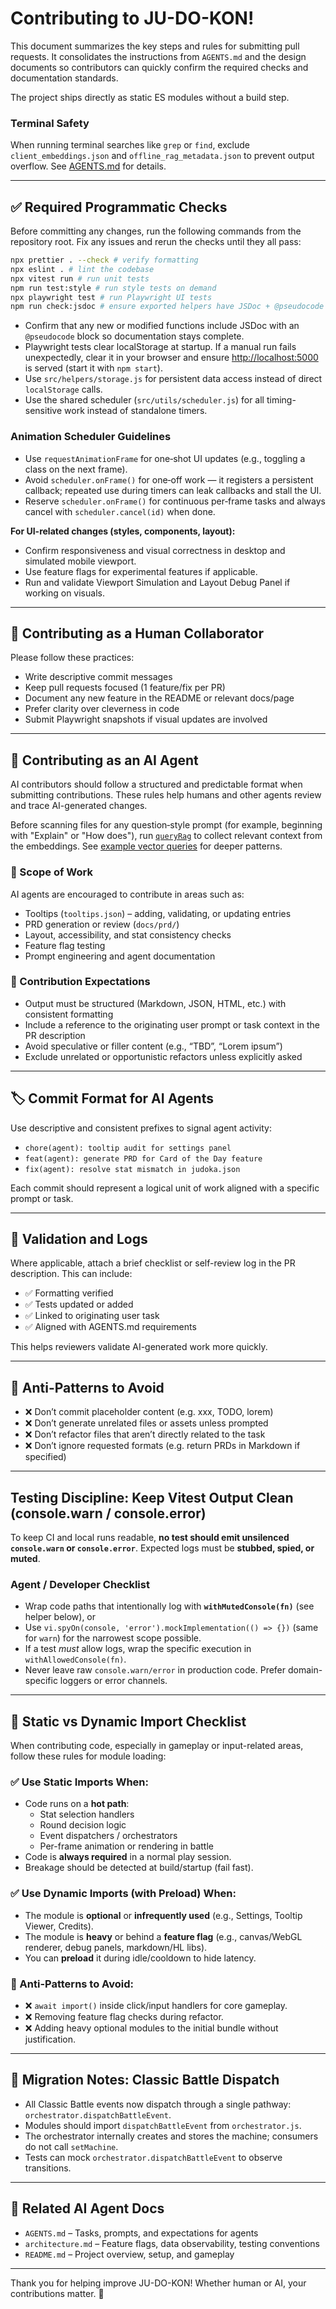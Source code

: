 # Contributing to JU-DO-KON!

This document summarizes the key steps and rules for submitting pull requests.
It consolidates the instructions from `AGENTS.md` and the design documents so contributors can quickly confirm the required checks and documentation standards.

The project ships directly as static ES modules without a build step.

### Terminal Safety

When running terminal searches like `grep` or `find`, exclude `client_embeddings.json` and `offline_rag_metadata.json` to prevent output overflow. See [AGENTS.md](./AGENTS.md#terminal-safety) for details.

---

## ✅ Required Programmatic Checks

Before committing any changes, run the following commands from the repository root. Fix any issues and rerun the checks until they all pass:

```bash
npx prettier . --check # verify formatting
npx eslint . # lint the codebase
npx vitest run # run unit tests
npm run test:style # run style tests on demand
npx playwright test # run Playwright UI tests
npm run check:jsdoc # ensure exported helpers have JSDoc + @pseudocode
```

- Confirm that any new or modified functions include JSDoc with an `@pseudocode` block so documentation stays complete.
- Playwright tests clear localStorage at startup. If a manual run fails unexpectedly, clear it in your browser and ensure [http://localhost:5000](http://localhost:5000) is served (start it with `npm start`).
- Use `src/helpers/storage.js` for persistent data access instead of direct `localStorage` calls.
- Use the shared scheduler (`src/utils/scheduler.js`) for all timing-sensitive work instead of standalone timers.

### Animation Scheduler Guidelines

- Use `requestAnimationFrame` for one‑shot UI updates (e.g., toggling a class on the next frame).
- Avoid `scheduler.onFrame()` for one‑off work — it registers a persistent callback; repeated use during timers can leak callbacks and stall the UI.
- Reserve `scheduler.onFrame()` for continuous per‑frame tasks and always cancel with `scheduler.cancel(id)` when done.

**For UI-related changes (styles, components, layout):**

- Confirm responsiveness and visual correctness in desktop and simulated mobile viewport.
- Use feature flags for experimental features if applicable.
- Run and validate Viewport Simulation and Layout Debug Panel if working on visuals.

---

## 👤 Contributing as a Human Collaborator

Please follow these practices:

- Write descriptive commit messages
- Keep pull requests focused (1 feature/fix per PR)
- Document any new feature in the README or relevant docs/page
- Prefer clarity over cleverness in code
- Submit Playwright snapshots if visual updates are involved

---

## 🤖 Contributing as an AI Agent

AI contributors should follow a structured and predictable format when submitting contributions. These rules help humans and other agents review and trace AI-generated changes.

Before scanning files for any question‑style prompt (for example, beginning with
"Explain" or "How does"), run [`queryRag`](./src/helpers/queryRag.js) to collect
relevant context from the embeddings. See
[example vector queries](design/agentWorkflows/exampleVectorQueries.md#queryrag-helper)
for deeper patterns.

### 🎯 Scope of Work

AI agents are encouraged to contribute in areas such as:

- Tooltips (`tooltips.json`) – adding, validating, or updating entries
- PRD generation or review (`docs/prd/`)
- Layout, accessibility, and stat consistency checks
- Feature flag testing
- Prompt engineering and agent documentation

### 📐 Contribution Expectations

- Output must be structured (Markdown, JSON, HTML, etc.) with consistent formatting
- Include a reference to the originating user prompt or task context in the PR description
- Avoid speculative or filler content (e.g., “TBD”, “Lorem ipsum”)
- Exclude unrelated or opportunistic refactors unless explicitly asked

---

## 🏷 Commit Format for AI Agents

Use descriptive and consistent prefixes to signal agent activity:

- `chore(agent): tooltip audit for settings panel`
- `feat(agent): generate PRD for Card of the Day feature`
- `fix(agent): resolve stat mismatch in judoka.json`

Each commit should represent a logical unit of work aligned with a specific prompt or task.

---

## 🧪 Validation and Logs

Where applicable, attach a brief checklist or self-review log in the PR description. This can include:

- ✅ Formatting verified
- ✅ Tests updated or added
- ✅ Linked to originating user task
- ✅ Aligned with AGENTS.md requirements

This helps reviewers validate AI-generated work more quickly.

---

## 🚫 Anti-Patterns to Avoid

- ❌ Don’t commit placeholder content (e.g. xxx, TODO, lorem)
- ❌ Don’t generate unrelated files or assets unless prompted
- ❌ Don’t refactor files that aren’t directly related to the task
- ❌ Don’t ignore requested formats (e.g. return PRDs in Markdown if specified)

---

## Testing Discipline: Keep Vitest Output Clean (console.warn / console.error)

To keep CI and local runs readable, **no test should emit unsilenced `console.warn` or `console.error`**. Expected logs must be **stubbed, spied, or muted**.

### Agent / Developer Checklist

- Wrap code paths that intentionally log with **`withMutedConsole(fn)`** (see helper below), or
- Use `vi.spyOn(console, 'error').mockImplementation(() => {})` (same for `warn`) for the narrowest scope possible.
- If a test _must_ allow logs, wrap the specific execution in `withAllowedConsole(fn)`.
- Never leave raw `console.warn/error` in production code. Prefer domain-specific loggers or error channels.

---

## 🧭 Static vs Dynamic Import Checklist

When contributing code, especially in gameplay or input-related areas, follow these rules for module loading:

### ✅ Use Static Imports When:

- Code runs on a **hot path**:
  - Stat selection handlers
  - Round decision logic
  - Event dispatchers / orchestrators
  - Per-frame animation or rendering in battle
- Code is **always required** in a normal play session.
- Breakage should be detected at build/startup (fail fast).

### ✅ Use Dynamic Imports (with Preload) When:

- The module is **optional** or **infrequently used** (e.g., Settings, Tooltip Viewer, Credits).
- The module is **heavy** or behind a **feature flag** (e.g., canvas/WebGL renderer, debug panels, markdown/HL libs).
- You can **preload** it during idle/cooldown to hide latency.

### 🚫 Anti-Patterns to Avoid:

- ❌ `await import()` inside click/input handlers for core gameplay.
- ❌ Removing feature flag checks during refactor.
- ❌ Adding heavy optional modules to the initial bundle without justification.

---

## 🔄 Migration Notes: Classic Battle Dispatch

- All Classic Battle events now dispatch through a single pathway: `orchestrator.dispatchBattleEvent`.
- Modules should import `dispatchBattleEvent` from `orchestrator.js`.
- The orchestrator internally creates and stores the machine; consumers do not call `setMachine`.
- Tests can mock `orchestrator.dispatchBattleEvent` to observe transitions.

---

## 📎 Related AI Agent Docs

- `AGENTS.md` – Tasks, prompts, and expectations for agents
- `architecture.md` – Feature flags, data observability, testing conventions
- `README.md` – Project overview, setup, and gameplay

---

Thank you for helping improve JU-DO-KON! Whether human or AI, your contributions matter. 🙌
